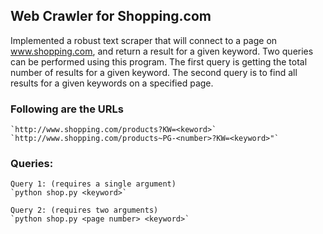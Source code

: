 ## Web Crawler for Shopping.com

Implemented a robust text scraper that will connect to a page on www.shopping.com, and return a result for a given keyword. Two queries can be performed using this program. The first query is getting the total number of results for a given keyword. The second query is to find all results for a given keywords on a specified page.


### Following are the URLs
    `http://www.shopping.com/products?KW=<keword>`
    `http://www.shopping.com/products~PG-<number>?KW=<keyword>"`

### Queries: 
    Query 1: (requires a single argument)
    `python shop.py <keyword>`
    
    Query 2: (requires two arguments)
    `python shop.py <page number> <keyword>`
